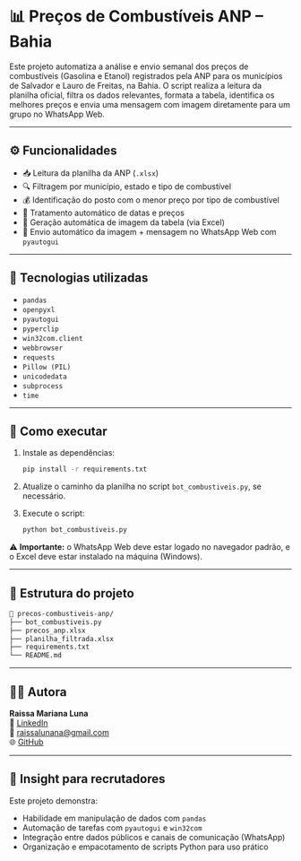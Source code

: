 # 📊 Preços de Combustíveis ANP – Bahia

Este projeto automatiza a análise e envio semanal dos preços de combustíveis (Gasolina e Etanol) registrados pela ANP para os municípios de Salvador e Lauro de Freitas, na Bahia. O script realiza a leitura da planilha oficial, filtra os dados relevantes, formata a tabela, identifica os melhores preços e envia uma mensagem com imagem diretamente para um grupo no WhatsApp Web.

---

## ⚙️ Funcionalidades

- 📥 Leitura da planilha da ANP (`.xlsx`)
- 🔍 Filtragem por município, estado e tipo de combustível
- 💰 Identificação do posto com o menor preço por tipo de combustível
- 📅 Tratamento automático de datas e preços
- 📸 Geração automática de imagem da tabela (via Excel)
- 💬 Envio automático da imagem + mensagem no WhatsApp Web com `pyautogui`

---

## 🧠 Tecnologias utilizadas

- `pandas`  
- `openpyxl`  
- `pyautogui`  
- `pyperclip`  
- `win32com.client`  
- `webbrowser`  
- `requests`  
- `Pillow (PIL)`  
- `unicodedata`  
- `subprocess`  
- `time`

---

## 🚀 Como executar

1. Instale as dependências:  
   ```bash
   pip install -r requirements.txt
   ```

2. Atualize o caminho da planilha no script `bot_combustiveis.py`, se necessário.

3. Execute o script:  
   ```bash
   python bot_combustiveis.py
   ```

⚠️ **Importante:** o WhatsApp Web deve estar logado no navegador padrão, e o Excel deve estar instalado na máquina (Windows).

---

## 📂 Estrutura do projeto

```bash
📁 precos-combustiveis-anp/
├── bot_combustiveis.py
├── precos_anp.xlsx
├── planilha_filtrada.xlsx
├── requirements.txt
└── README.md
```

---

## 👩‍💻 Autora

**Raissa Mariana Luna**  
🔗 [LinkedIn](https://www.linkedin.com/in/raissa-luna-a0292b1a0/)  
📧 raissalunana@gmail.com  
🌐 [GitHub](https://github.com/Raissaluna3026)

---

## 🧠 Insight para recrutadores

Este projeto demonstra:

- Habilidade em manipulação de dados com `pandas`
- Automação de tarefas com `pyautogui` e `win32com`
- Integração entre dados públicos e canais de comunicação (WhatsApp)
- Organização e empacotamento de scripts Python para uso prático
